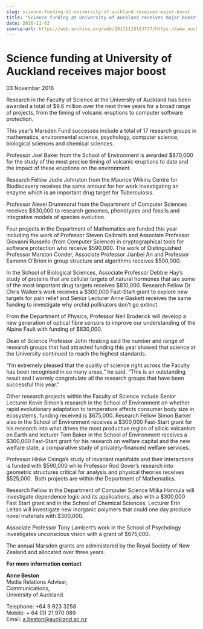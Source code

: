 ```yaml
---
slug: science-funding-at-university-of-auckland-receives-major-boost
title: "Science funding at University of Auckland receives major boost"
date: 2016-11-03
source-url: https://web.archive.org/web/20171119163737/https://www.auckland.ac.nz/en/about/news-events-and-notices/news/news-2016/11/science-funding-at-university-of-auckland-receives-major-boost.html
---
```

Science funding at University of Auckland receives major boost
==============================================================

03 November 2016

Research in the Faculty of Science at the University of Auckland has been awarded a total of $9.6 million over the next three years for a broad range of projects, from the timing of volcanic eruptions to computer software protection.

This year’s Marsden Fund successes include a total of 17 research groups in mathematics, environmental science, psychology, computer science, biological sciences and chemical sciences.

Professor Joel Baker from the School of Environment is awarded $870,000 for the study of the most precise timing of volcanic eruptions to date and the impact of these eruptions on the environment.

Research Fellow Jodie Johnston from the Maurice Wilkins Centre for Biodiscovery receives the same amount for her work investigating an enzyme which is an important drug target for Tuberculosis.

Professor Alexei Drummond from the Department of Computer Sciences receives $830,000 to research genomes, phenotypes and fossils and integrative models of species evolution.

Four projects in the Department of Mathematics are funded this year including the work of Professor Steven Galbraith and Associate Professor Giovanni Russello (from Computer Science) in cryptographical tools for software protection who receive $590,000. The work of Distinguished Professor Marston Conder, Associate Professor Jianbei An and Professor Eamonn O’Brien in group structure and algorithms receives $500,000.

In the School of Biological Sciences, Associate Professor Debbie Hay’s study of proteins that are cellular targets of natural hormones that are some of the most important drug targets receives $810,000. Research Fellow Dr Chris Walker’s work receives a $300,000 Fast-Start grant to explore new targets for pain relief and Senior Lecturer Anne Gaskett receives the same funding to investigate why orchid pollinators don’t go extinct.

From the Department of Physics, Professor Neil Broderick will develop a new generation of optical fibre sensors to improve our understanding of the Alpine Fault with funding of $830,000.

Dean of Science Professor John Hosking said the number and range of research groups that had attracted funding this year showed that science at the University continued to reach the highest standards.

“I’m extremely pleased that the quality of science right across the Faculty has been recognised in so many areas,” he said. “This is an outstanding result and I warmly congratulate all the research groups that have been successful this year.”

Other research projects within the Faculty of Science include Senior Lecturer Kevin Simon’s research in the School of Environment on whether rapid evolutionary adaptation to temperature affects consumer body size in ecosystems, funding received is $675,000. Research Fellow Simon Barker also in the School of Environment receives a $300,000 Fast-Start grant for his research into what drives the most productive region of silicic volcanism on Earth and lecturer Tom Baker in the School of Environment receives a $300,000 Fast-Start grant for his research on welfare capital and the new welfare state, a comparative study of privately-financed welfare services.

Professor Hinke Osinga’s study of invariant manifolds and their interactions is funded with $590,000 while Professor Rod Gover’s research into geometric structures critical for analysis and physical theories receives $525,000.  Both projects are within the Department of Mathematics.

Research Fellow in the Department of Computer Science Miika Hannula will investigate dependence logic and its applications, also with a $300,000 Fast Start grant and in the School of Chemical Sciences, Lecturer Erin Leitao will investigate new inorganic polymers that could one day produce novel materials with $300,000.

Associate Professor Tony Lambert’s work in the School of Psychology investigates unconscious vision with a grant of $675,000.

The annual Marsden grants are administered by the Royal Society of New Zealand and allocated over three years.

**For more information contact**

**Anne Beston**  
Media Relations Adviser,  
Communications,  
University of Auckland.

Telephone: +64 9 923 3258  
Mobile: + 64 (0) 21 970 089  
Email: [a.beston@auckland.ac.nz](mailto:a.beston@auckland.ac.nz)
